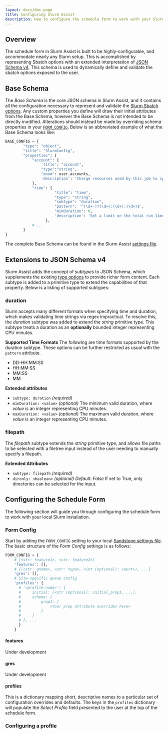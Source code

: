 ```yaml
---
layout: docs/doc-page
title: Configuring Slurm Assist
description: How to configure the schedule form to work with your Slurm installation
---
```


## Overview
The schedule form in Slurm Assist is built to be highly-configurable, and accommodate nearly any Slurm setup. This is accomplished by representing Sbatch options with an extended interpretation of [JSON Schema v4](http://json-schema.org/latest/json-schema-core.html). This schema is used to dynamically define and validate the sbatch options exposed to the user.

## Base Schema
The _Base Schema_ is the core JSON schema in Slurm Assist, and it contains all the configuration necessary to represent and validate the [Slurm Sbatch options](http://slurm.schedmd.com/sbatch.html). Any custom properties you define will draw their initial attributes from the Base Schema, however the Base Schema is not intended to be directly modified. Alterations should instead be made by overriding schema properties in your [`FORM_CONFIG`](#form-config). Below is an abbreviated example of what the Base Schema looks like:

```python
BASE_CONFIG = {
        "type": "object",
        "title": "SlurmConfig",
        "properties": {
            "account": {
                'title': "account",
                "type":"string",
                "enum": user_accounts,
                'description': 'Charge resources used by this job to specified account...',
            },
            "time": {
                      "title": "time",
                      "type": "string",
                      "subtype": "duration",
                      "pattern": '^(\d+-)?(\d+):(\d+):(\d+)$',
                      "minDuration": 0,
                      'description': 'Set a limit on the total run time of the job allocation. If the requested time limit exceeds the partition\'s time limit...',
                  },
            # ...
        }
}
```

The complete Base Schema can be found in the Slurm Assist [settings file](https://github.com/SandstoneHPC/sandstone-slurm-assist/blob/master/sandstone_slurm/settings.py).

## Extensions to JSON Schema v4
Slurm Assist adds the concept of _subtypes_ to JSON Schema, which supplements the existing [type options](http://json-schema.org/latest/json-schema-core.html#anchor8) to provide richer form content. Each subtype is added to a primitive type to extend the capabilities of that property. Below is a listing of supported subtypes:

### duration
Slurm accepts many different formats when specifying time and duration, which makes validating time strings via regex impractical. To resolve this, the _duration_ subtype was added to extend the _string_ primitive type. This subtype treats a duration as an **optionally** bounded integer representing CPU minutes.

**Supported Time Formats**
The following are time formats supported by the duration subtype. These options can be further restricted as usual with the `pattern` attribute.

* DD-HH:MM:SS
* HH:MM:SS
* MM:SS
* MM

**Extended attributes**

* `subtype: duration` _(required)_
* `minDuration: <value>` _(optional)_ The minimum valid duration, where _value_ is an integer representing CPU minutes.
* `maxDuration: <value>` _(optional)_ The maximum valid duration, where _value_ is an integer representing CPU minutes.

### filepath
The _filepath_ subtype extends the _string_ primitive type, and allows file paths to be selected with a filetree input instead of the user needing to manually specify a filepath.

**Extended Attributes**

* `subtype: filepath` _(required)_
* `dironly: <boolean>` _(optional) Default: False_ If set to True, only directories can be selected for the input.

## Configuring the Schedule Form
The following section will guide you through configuring the schedule form to work with your local Slurm installation.

### Form Config
Start by adding the `FORM_CONFIG` setting to your local [Sandstone settings file](/docs/core/settings/). The basic structure of the _Form Config_ settings is as follows:

```python
FORM_CONFIG = {
    # [<str: feature1>, <str: feature2>]
    'features': [],
    # [(<str: gname>, <str: type>, <int (optional): count>), ...]
    'gres': [],
    # Site-specific queue config
    'profiles': {
      # '<profile-name>': {
      #     initial: [<str (optional): initial_prop1, ...],
      #     schema: {
      #         prop1: {
      #             <Your prop attribute overrides here>
      #         }
      #     }
      # }, ...
      }
    }
```

#### features
Under development

#### gres
Under development

#### profiles
This is a dictionary mapping short, descriptive names to a particular set of configuration overrides and defaults. The keys in the `profiles` dictionary will populate the _Select Profile_ field presented to the user at the top of the schedule form.

### Configuring a profile

